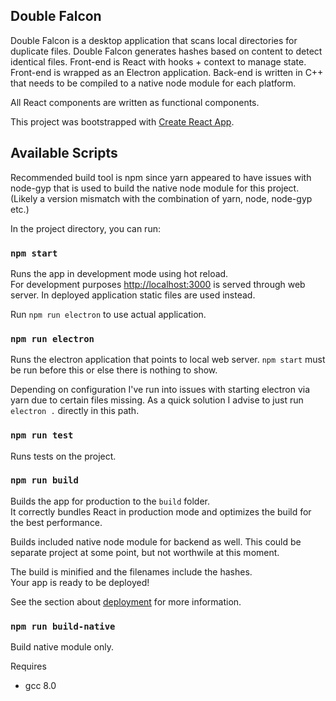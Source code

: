 ## Double Falcon

Double Falcon is a desktop application that scans local directories for duplicate files. Double Falcon generates hashes based on content to detect identical files. Front-end is React with hooks + context to manage state. Front-end is wrapped as an Electron application. Back-end is written in C++ that needs to be compiled to a native node module for each platform.

All React components are written as functional components.

This project was bootstrapped with [Create React App](https://github.com/facebook/create-react-app).

## Available Scripts

Recommended build tool is npm since yarn appeared to have issues with node-gyp that is used to build the native node module for this project. (Likely a version mismatch with the combination of yarn, node, node-gyp etc.)

In the project directory, you can run:

### `npm start`

Runs the app in development mode using hot reload.<br>
For development purposes [http://localhost:3000](http://localhost:3000) is served through web server. In deployed application static files are used instead.

Run `npm run electron` to use actual application.

### `npm run electron`

Runs the electron application that points to local web server. `npm start` must be run before this or else there is nothing to show.

Depending on configuration I've run into issues with starting electron via yarn due to certain files missing. As a quick solution I advise to just run `electron .` directly in this path.

### `npm run test`

Runs tests on the project.

### `npm run build`

Builds the app for production to the `build` folder.<br>
It correctly bundles React in production mode and optimizes the build for the best performance.

Builds included native node module for backend as well. This could be separate project at some point, but not worthwile at this moment.

The build is minified and the filenames include the hashes.<br>
Your app is ready to be deployed!

See the section about [deployment](https://facebook.github.io/create-react-app/docs/deployment) for more information.

### `npm run build-native`

Build native module only.

Requires

- gcc 8.0
